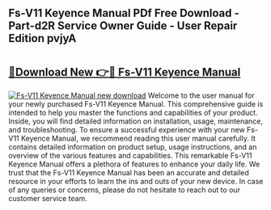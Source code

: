 ## Fs-V11 Keyence Manual PDf Free Download - Part-d2R Service Owner Guide - User Repair Edition pvjyA

# <h2><a href="http://bc34500.oget.top/?id=Fs-V11+Keyence+Manual">🔗Download New 👉🔴 Fs-V11 Keyence Manual</a></h2>

[![Fs-V11 Keyence Manual new download](https://i.imgur.com/5g1atiW.png)](http://bc34500.oget.top/?id=Fs-V11+Keyence+Manual)
Welcome to the user manual for your newly purchased Fs-V11 Keyence Manual. This comprehensive guide is intended to help you master the functions and capabilities of your product. Inside, you will find detailed information on installation, usage, maintenance, and troubleshooting. To ensure a successful experience with your new Fs-V11 Keyence Manual, we recommend reading this user manual carefully. It contains detailed information on product setup, usage instructions, and an overview of the various features and capabilities. This remarkable Fs-V11 Keyence Manual offers a plethora of features to enhance your daily life. We trust that the Fs-V11 Keyence Manual has been an accurate and detailed resource in your efforts to learn the ins and outs of your new device. In case of any queries or concerns, please do not hesitate to reach out to our customer service team.
